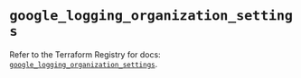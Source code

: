 # `google_logging_organization_settings`

Refer to the Terraform Registry for docs: [`google_logging_organization_settings`](https://registry.terraform.io/providers/hashicorp/google/6.44.0/docs/resources/logging_organization_settings).
